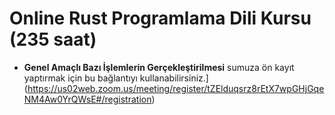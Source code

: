 # Online Rust Programlama Dili Kursu (235 saat)

* __Genel Amaçlı Bazı İşlemlerin Gerçekleştirilmesi__
    sumuza ön kayıt yaptırmak için bu bağlantıyı kullanabilirsiniz.](https://us02web.zoom.us/meeting/register/tZElduqsrz8rEtX7wpGHjGqeNM4Aw0YrQWsE#/registration)
